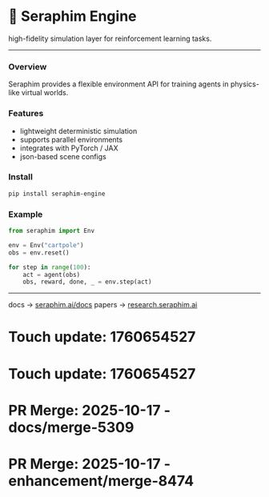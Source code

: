 # 🧠 **Seraphim Engine**

high-fidelity simulation layer for reinforcement learning tasks.

---

### Overview

Seraphim provides a flexible environment API for training agents in physics-like virtual worlds.

### Features

* lightweight deterministic simulation
* supports parallel environments
* integrates with PyTorch / JAX
* json-based scene configs

### Install

```bash
pip install seraphim-engine
```

### Example

```python
from seraphim import Env

env = Env("cartpole")
obs = env.reset()

for step in range(100):
    act = agent(obs)
    obs, reward, done, _ = env.step(act)
```

---

docs → [seraphim.ai/docs](https://seraphim.ai/docs)
papers → [research.seraphim.ai](https://research.seraphim.ai)

# Touch update: 1760654527

# Touch update: 1760654527

# PR Merge: 2025-10-17 - docs/merge-5309

# PR Merge: 2025-10-17 - enhancement/merge-8474
